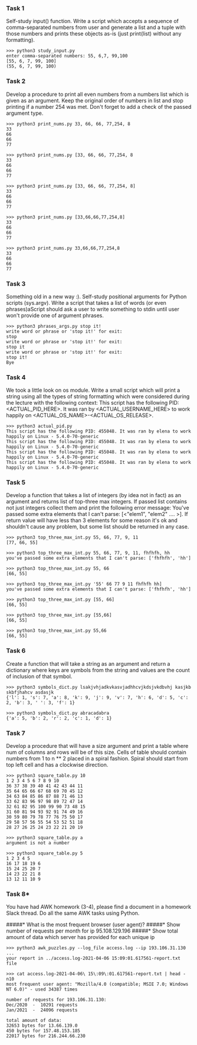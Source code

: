### Task 1
Self-study input() function. Write a script which accepts a sequence of
comma-separated numbers from user and generate a list and a tuple with those
numbers and prints these objects as-is (just print(list) without any formatting).

```
>>> python3 study_input.py 
enter comma-separated numbers: 55, 6,7, 99,100
[55, 6, 7, 99, 100]
(55, 6, 7, 99, 100)
```

### Task 2
Develop a procedure to print all even numbers from a numbers list which is given
as an argument. Keep the original order of numbers in list and stop printing if
a number 254 was met. Don't forget to add a check of the passed argument type.

```
>>> python3 print_nums.py 33, 66, 66, 77,254, 8
33
66
66
77

>>> python3 print_nums.py [33, 66, 66, 77,254, 8
33
66
66
77

>>> python3 print_nums.py [33, 66, 66, 77,254, 8]
33
66
66
77

>>> python3 print_nums.py [33,66,66,77,254,8]
33
66
66
77

>>> python3 print_nums.py 33,66,66,77,254,8
33
66
66
77
```


### Task 3
Something old in a new way :). Self-study positional arguments for Python scripts
(sys.argv). Write a script that takes a list of words (or even phrases)aScript
should ask a user to write something to stdin until user won't provide one of
argument phrases.
```
>>> python3 phrases_args.py stop it!
write word or phrase or 'stop it!' for exit: 
stop
write word or phrase or 'stop it!' for exit: 
stop it
write word or phrase or 'stop it!' for exit: 
stop it!
Bye
```


### Task 4
We took a little look on os module. Write a small script which will print a
string using all the types of string formatting which were considered during the
lecture with the following context: This script has the following PID:
<ACTUAL_PID_HERE>. It was ran by <ACTUAL_USERNAME_HERE> to work happily on
<ACTUAL_OS_NAME>-<ACTUAL_OS_RELEASE>.
```
>>> python3 actual_pid.py 
This script has the following PID: 455048. It was ran by elena to work happily on Linux - 5.4.0-70-generic
This script has the following PID: 455048. It was ran by elena to work happily on Linux - 5.4.0-70-generic
This script has the following PID: 455048. It was ran by elena to work happily on Linux - 5.4.0-70-generic
This script has the following PID: 455048. It was ran by elena to work happily on Linux - 5.4.0-70-generic
```


### Task 5
Develop a function that takes a list of integers (by idea not in fact) as an
argument and returns list of top-three max integers. If passed list contains
not just integers collect them and print the following error message: You've
passed some extra elements that I can't parse: [<"elem1", "elem2" .... >].
If return value will have less than 3 elements for some reason it's ok and
shouldn't cause any problem, but some list should be returned in any case.
```
>>> python3 top_three_max_int.py 55, 66, 77, 9, 11
[77, 66, 55]

>>> python3 top_three_max_int.py 55, 66, 77, 9, 11, fhfhfh, hh
you've passed some extra elements that I can't parse: ['fhfhfh', 'hh']

>>> python3 top_three_max_int.py 55, 66
[66, 55]

>>> python3 top_three_max_int.py '55' 66 77 9 11 fhfhfh hh]
you've passed some extra elements that I can't parse: ['fhfhfh', 'hh']

>>> python3 top_three_max_int.py [55, 66]
[66, 55]

>>> python3 top_three_max_int.py [55,66]
[66, 55]

>>> python3 top_three_max_int.py 55,66
[66, 55]
```

### Task 6
Create a function that will take a string as an argument and return a dictionary
where keys are symbols from the string and values are the count of inclusion of
that symbol.
```
>>> python3 symbols_dict.py lsakjvhjadkvkasvjadhhcvjkdsjvkdbvhj kasjkb skbfjhahcv asdasjk
{'l': 1, 's': 7, 'a': 8, 'k': 9, 'j': 9, 'v': 7, 'h': 6, 'd': 5, 'c': 2, 'b': 3, ' ': 3, 'f': 1}

>>> python3 symbols_dict.py abracadabra
{'a': 5, 'b': 2, 'r': 2, 'c': 1, 'd': 1}
```

### Task 7
Develop a procedure that will have a size argument and print a table where num
of columns and rows will be of this size. Cells of table should contain numbers
from 1 to n ** 2 placed in a spiral fashion. Spiral should start from top left
cell and has a clockwise direction.
```
>>> python3 square_table.py 10
1 2 3 4 5 6 7 8 9 10 
36 37 38 39 40 41 42 43 44 11 
35 64 65 66 67 68 69 70 45 12 
34 63 84 85 86 87 88 71 46 13 
33 62 83 96 97 98 89 72 47 14 
32 61 82 95 100 99 90 73 48 15 
31 60 81 94 93 92 91 74 49 16 
30 59 80 79 78 77 76 75 50 17 
29 58 57 56 55 54 53 52 51 18 
28 27 26 25 24 23 22 21 20 19 

>>> python3 square_table.py a
argument is not a number

>>> python3 square_table.py 5
1 2 3 4 5 
16 17 18 19 6 
15 24 25 20 7 
14 23 22 21 8 
13 12 11 10 9 
```

### Task 8*
You have had AWK homework (3-4), please find a document in a homework Slack
thread. Do all the same AWK tasks using Python.

#####* What is the most frequent browser (user agent)?
#####* Show number of requests per month for ip 95.108.129.196 
#####* Show total amount of data which server has provided for each unique ip
```
>>> python3 awk_puzzles.py --log_file access.log --ip 193.106.31.130
...
your report in ../access.log-2021-04-06 15:09:01.617561-report.txt file

>>> cat access.log-2021-04-06\ 15\:09\:01.617561-report.txt | head -n10 
most frequent user agent: "Mozilla/4.0 (compatible; MSIE 7.0; Windows NT 6.0)" - used 34387 times 

number of requests for 193.106.31.130:
Dec/2020  -  10291 requests
Jan/2021  -  24096 requests

total amount of data:
32653 bytes for 13.66.139.0
450 bytes for 157.48.153.185
22017 bytes for 216.244.66.230


```

